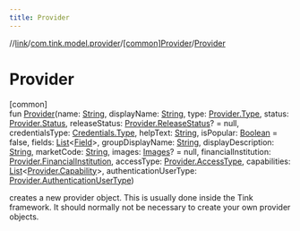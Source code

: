 ```yaml
---
title: Provider
---
```

//[link](../../../index.html)/[com.tink.model.provider](../index.html)/[[common]Provider](index.html)/[Provider](-provider.html)



# Provider



[common]\
fun [Provider](-provider.html)(name: [String](https://kotlinlang.org/api/latest/jvm/stdlib/kotlin/-string/index.html), displayName: [String](https://kotlinlang.org/api/latest/jvm/stdlib/kotlin/-string/index.html), type: [Provider.Type](-type/index.html), status: [Provider.Status](-status/index.html), releaseStatus: [Provider.ReleaseStatus](-release-status/index.html)? = null, credentialsType: [Credentials.Type](../../com.tink.model.credentials/[common]-credentials/-type/index.html), helpText: [String](https://kotlinlang.org/api/latest/jvm/stdlib/kotlin/-string/index.html), isPopular: [Boolean](https://kotlinlang.org/api/latest/jvm/stdlib/kotlin/-boolean/index.html) = false, fields: [List](https://kotlinlang.org/api/latest/jvm/stdlib/kotlin.collections/-list/index.html)&lt;[Field](../../com.tink.model.misc/[common]-field/index.html)&gt;, groupDisplayName: [String](https://kotlinlang.org/api/latest/jvm/stdlib/kotlin/-string/index.html), displayDescription: [String](https://kotlinlang.org/api/latest/jvm/stdlib/kotlin/-string/index.html), marketCode: [String](https://kotlinlang.org/api/latest/jvm/stdlib/kotlin/-string/index.html), images: [Images](../../com.tink.model/[common]-images/index.html)? = null, financialInstitution: [Provider.FinancialInstitution](-financial-institution/index.html), accessType: [Provider.AccessType](-access-type/index.html), capabilities: [List](https://kotlinlang.org/api/latest/jvm/stdlib/kotlin.collections/-list/index.html)&lt;[Provider.Capability](-capability/index.html)&gt;, authenticationUserType: [Provider.AuthenticationUserType](-authentication-user-type/index.html))



creates a new provider object. This is usually done inside the Tink framework. It should normally not be necessary to create your own provider objects.




